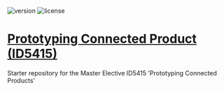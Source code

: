 ![version](https://img.shields.io/badge/version-0.0.2-blue.svg)
![license](https://img.shields.io/badge/license-MIT-blue.svg)

# [Prototyping Connected Product (ID5415)](https://id5415.datacentricdesign.org/)

Starter repository for the Master Elective ID5415 'Prototyping Connected Products'
